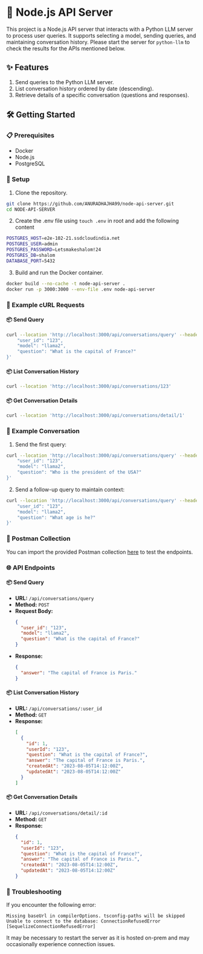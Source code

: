 
# 🚀 Node.js API Server

This project is a Node.js API server that interacts with a Python LLM server to process user queries. It supports selecting a model, sending queries, and maintaining conversation history. Please start the server for `python-llm` to check the results for the APIs mentioned below.

## ✨ Features

1. Send queries to the Python LLM server.
2. List conversation history ordered by date (descending).
3. Retrieve details of a specific conversation (questions and responses).

## 🛠 Getting Started

### 📋 Prerequisites

- Docker
- Node.js
- PostgreSQL

### 🔧 Setup

1. Clone the repository.

```sh
git clone https://github.com/ANURADHAJHA99/node-api-server.git
cd NODE-API-SERVER
```

2. Create the .env file using `touch .env` in root and add the following content

```sh
POSTGRES_HOST=e2e-102-21.ssdcloudindia.net
POSTGRES_USER=admin
POSTGRES_PASSWORD=Letsmakeshalom!24
POSTGRES_DB=shalom
DATABASE_PORT=5432
```

3. Build and run the Docker container.

```sh
docker build --no-cache -t node-api-server .
docker run -p 3000:3000 --env-file .env node-api-server
```

### 📝 Example cURL Requests

#### 📦 Send Query

```sh
curl --location 'http://localhost:3000/api/conversations/query' --header 'Content-Type: application/json' --data '{
    "user_id": "123",
    "model": "llama2",
    "question": "What is the capital of France?"
}'
```

#### 📦 List Conversation History

```sh
curl --location 'http://localhost:3000/api/conversations/123'
```

#### 📦 Get Conversation Details

```sh
curl --location 'http://localhost:3000/api/conversations/detail/1'
```

### 📝 Example Conversation

1. Send the first query:

```sh
curl --location 'http://localhost:3000/api/conversations/query' --header 'Content-Type: application/json' --data '{
    "user_id": "123",
    "model": "llama2",
    "question": "Who is the president of the USA?"
}'
```

2. Send a follow-up query to maintain context:

```sh
curl --location 'http://localhost:3000/api/conversations/query' --header 'Content-Type: application/json' --data '{
    "user_id": "123",
    "model": "llama2",
    "question": "What age is he?"
}'
```

### 📑 Postman Collection

You can import the provided Postman collection [here](https://dark-resonance-874488.postman.co/workspace/public~d3c714b6-434c-42c6-96b0-ffa97ea17e00/collection/8821057-0252beef-aad2-4b21-8774-6ef98fae99cb?action=share&creator=8821057) to test the endpoints.

### 🌐 API Endpoints

#### 📦 Send Query

- **URL:** `/api/conversations/query`
- **Method:** `POST`
- **Request Body:**
  ```json
  {
    "user_id": "123",
    "model": "llama2",
    "question": "What is the capital of France?"
  }
  ```
- **Response:**
  ```json
  {
    "answer": "The capital of France is Paris."
  }
  ```

#### 📦 List Conversation History

- **URL:** `/api/conversations/:user_id`
- **Method:** `GET`
- **Response:**
  ```json
  [
    {
      "id": 1,
      "userId": "123",
      "question": "What is the capital of France?",
      "answer": "The capital of France is Paris.",
      "createdAt": "2023-08-05T14:12:00Z",
      "updatedAt": "2023-08-05T14:12:00Z"
    }
  ]
  ```

#### 📦 Get Conversation Details

- **URL:** `/api/conversations/detail/:id`
- **Method:** `GET`
- **Response:**
  ```json
  {
    "id": 1,
    "userId": "123",
    "question": "What is the capital of France?",
    "answer": "The capital of France is Paris.",
    "createdAt": "2023-08-05T14:12:00Z",
    "updatedAt": "2023-08-05T14:12:00Z"
  }
  ```



### 🔧 Troubleshooting

If you encounter the following error:
```
Missing baseUrl in compilerOptions. tsconfig-paths will be skipped
Unable to connect to the database: ConnectionRefusedError [SequelizeConnectionRefusedError]
```
It may be necessary to restart the server as it is hosted on-prem and may occasionally experience connection issues.
